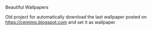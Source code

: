 Beautiful Wallpapers

Old project for automatically download the last wallpaper posted on https://cemimo.blogspot.com and set it as wallpaper